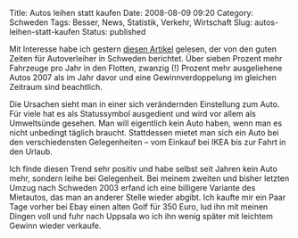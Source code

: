 Title: Autos leihen statt kaufen
Date: 2008-08-09 09:20
Category: Schweden
Tags: Besser, News, Statistik, Verkehr, Wirtschaft
Slug: autos-leihen-statt-kaufen
Status: published

Mit Interesse habe ich gestern [diesen
Artikel](http://www.dn.se/DNet/jsp/polopoly.jsp?d=3130&a=813026)
gelesen, der von den guten Zeiten für Autoverleiher in Schweden
berichtet. Über sieben Prozent mehr Fahrzeuge pro Jahr in den Flotten,
zwanzig (!) Prozent mehr ausgeliehene Autos 2007 als im Jahr davor und
eine Gewinnverdoppelung im gleichen Zeitraum sind beachtlich.

Die Ursachen sieht man in einer sich verändernden Einstellung zum Auto.
Für viele hat es als Statussymbol ausgedient und wird vor allem als
Umweltsünde gesehen. Man will eigentlich kein Auto haben, wenn man es
nicht unbedingt täglich braucht. Stattdessen mietet man sich ein Auto
bei den verschiedensten Gelegenheiten – vom Einkauf bei IKEA bis zur
Fahrt in den Urlaub.

Ich finde diesen Trend sehr positiv und habe selbst seit Jahren kein
Auto mehr, sondern leihe bei Gelegenheit. Bei meinem zweiten und bisher
letzten Umzug nach Schweden 2003 erfand ich eine billigere Variante des
Mietautos, das man an anderer Stelle wieder abgibt. Ich kaufte mir ein
Paar Tage vorher bei Ebay einen alten Golf für 350 Euro, lud ihn mit
meinen Dingen voll und fuhr nach Uppsala wo ich ihn wenig später mit
leichtem Gewinn wieder verkaufe.

